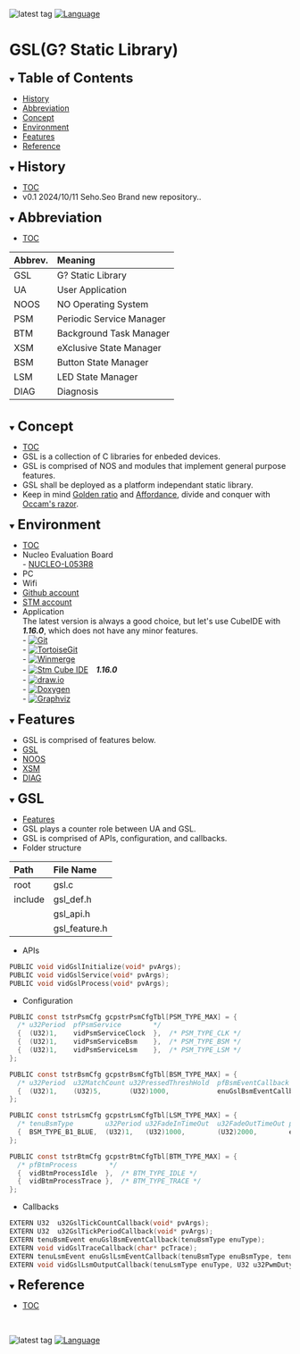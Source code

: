 ![latest tag](https://img.shields.io/github/v/tag/gtuja/CSC_MS.svg?color=brightgreen)
[![Language](https://img.shields.io/badge/Language-%E6%97%A5%E6%9C%AC%E8%AA%9E-brightgreen)](https://github.com/gtuja/CSC_MS/blob/main/README.md)

# GSL(G? Static Library)

<div id="toc"></div>
<details open>
<summary><font size="5"><b>Table of Contents</b></font></summary>

- [History](#History)
- [Abbreviation](#Abbreviation)
- [Concept](#Concept)
- [Environment](#Environment)
- [Features](#Features)
- [Reference](#Reference)

</details>

<div id="History"></div>
<details open>
<summary><font size="5"><b>History</b></font></summary> 

- [TOC](#toc)
- v0.1 2024/10/11 Seho.Seo Brand new repository..

</details>

<div id="Abbreviation"></div>
<details open>
<summary><font size="5"><b>Abbreviation</b></font></summary>

- [TOC](#toc)

| Abbrev. | Meaning |
|:--|:--|
|GSL|G? Static Library|
|UA|User Application|
|NOOS|NO Operating System|
|PSM|Periodic Service Manager|
|BTM|Background Task Manager|
|XSM|eXclusive State Manager|
|BSM|Button State Manager|
|LSM|LED State Manager|
|DIAG|Diagnosis |

<br>
</details>

<div id="Concept"></div>
<details open>
<summary><font size="5"><b>Concept</b></font></summary>

- [TOC](#toc)
- GSL is a collection of C libraries for enbeded devices.
- GSL is comprised of NOS and modules that implement general purpose features.
- GSL shall be deployed as a platform independant static library. 
- Keep in mind [Golden ratio](https://en.m.wikipedia.org/wiki/Golden_ratio) and [Affordance](https://en.m.wikipedia.org/wiki/Affordance), divide and conquer with [Occam's razor](https://en.m.wikipedia.org/wiki/Occam%27s_razor). 

</details>

<div id="Environment"></div>
<details open>
<summary><font size="5"><b>Environment</b></font></summary>

- [TOC](#toc)
- Nucleo Evaluation Board<br>
\- [NUCLEO-L053R8](https://www.st.com/en/evaluation-tools/nucleo-l053r8.html)
- PC
- Wifi
- [Github account](https://github.com)
- [STM account](https://www.st.com)
- Application<br>
The latest version is always a good choice, but let's use CubeIDE with ***1.16.0***, which does not have any minor features.<br>
\- [![Git](https://img.shields.io/badge/Git-brightgreen?style=flat&logo=Git&logoColor=%23F05032&labelColor=white)](https://git-scm.com/)<br>
\- [![TortoiseGit](https://img.shields.io/badge/TortoiseGit-brightgreen?style=flat)](https://tortoisegit.org/)<br>
\- [![Winmerge](https://img.shields.io/badge/Winmerge-brightgreen?style=flat)](https://winmerge.org/)<br>
\- [![Stm Cube IDE](https://img.shields.io/badge/Stm-brightgreen?style=flat&logo=stmicroelectronics&logoColor=%2303234B&labelColor=white)](https://www.st.com/en/development-tools/stm32cubeide.html)　***1.16.0***<br>
\- [![draw.io](https://img.shields.io/badge/Drawio-brightgreen?style=flat&logo=diagramsdotnet&logoColor=%23F08705&labelColor=white)](https://app.diagrams.net/)<br>
\- [![Doxygen](https://img.shields.io/badge/Doxygen-brightgreen?style=flat)](https://www.doxygen.nl/)<br>
\- [![Graphviz](https://img.shields.io/badge/Graphviz-brightgreen?style=flat)](https://graphviz.org/)<br>

</details>

<div id="Features"></div>
<details open>
<summary><font size="5"><b>Features</b></font></summary>

- GSL is comprised of features below.
- [GSL](#GSL)
- [NOOS](#NOOS)
- [XSM](#XSM)
- [DIAG](#DIAG)

</details>

<div id="GSL"></div>
<details open>
<summary><font size="5"><b>GSL</b></font></summary>

- [Features](#Features)
- GSL plays a counter role between UA and GSL.
- GSL is comprised of APIs, configuration, and callbacks.
- Folder structure

| Path | File Name |
|:--|:--|
|root|gsl.c|
|include|gsl_def.h|
||gsl_api.h|
||gsl_feature.h|

- APIs
```C
PUBLIC void vidGslInitialize(void* pvArgs);
PUBLIC void vidGslService(void* pvArgs);
PUBLIC void vidGslProcess(void* pvArgs);
```
- Configuration
```C
PUBLIC const tstrPsmCfg gcpstrPsmCfgTbl[PSM_TYPE_MAX] = {
  /* u32Period  pfPsmService        */
  {  (U32)1,    vidPsmServiceClock  },  /* PSM_TYPE_CLK */
  {  (U32)1,    vidPsmServiceBsm    },  /* PSM_TYPE_BSM */
  {  (U32)1,    vidPsmServiceLsm    },  /* PSM_TYPE_LSM */
};

PUBLIC const tstrBsmCfg gcpstrBsmCfgTbl[BSM_TYPE_MAX] = {
  /* u32Period  u32MatchCount u32PressedThreshHold  pfBsmEventCallback  */
  {  (U32)1,    (U32)5,       (U32)1000,            enuGslBsmEventCallback  },  /* BSM_TYPE_B1_BLUE */
};

PUBLIC const tstrLsmCfg gcpstrLsmCfgTbl[LSM_TYPE_MAX] = {
  /* tenuBsmType        u32Period u32FadeInTimeOut  u32FadeOutTimeOut pfLsmEventCallback      pfLsmOutputCallback    */
  {  BSM_TYPE_B1_BLUE,  (U32)1,   (U32)1000,        (U32)2000,        enuGslLsmEventCallback, vidGslLsmOutputCallback },  /* LSM_TYPE_LD2_GREEN */
};

PUBLIC const tstrBtmCfg gcpstrBtmCfgTbl[BTM_TYPE_MAX] = {
  /* pfBtmProcess        */
  {  vidBtmProcessIdle  },  /* BTM_TYPE_IDLE */
  {  vidBtmProcessTrace },  /* BTM_TYPE_TRACE */
};
```
- Callbacks
```C
EXTERN U32  u32GslTickCountCallback(void* pvArgs);
EXTERN U32  u32GslTickPeriodCallback(void* pvArgs);
EXTERN tenuBsmEvent enuGslBsmEventCallback(tenuBsmType enuType);
EXTERN void vidGslTraceCallback(char* pcTrace);
EXTERN tenuLsmEvent enuGslLsmEventCallback(tenuBsmType enuBsmType, tenuLsmType enuLsmType);
EXTERN void vidGslLsmOutputCallback(tenuLsmType enuType, U32 u32PwmDuty);
```

</details>


<div id="Reference"></div>
<details open>
<summary><font size="5"><b>Reference</b></font></summary>

- [TOC](#toc)

</details>
<br>

![latest tag](https://img.shields.io/github/v/tag/gtuja/CSC_MS.svg?color=brightgreen)
[![Language](https://img.shields.io/badge/Language-%E6%97%A5%E6%9C%AC%E8%AA%9E-brightgreen)](https://github.com/gtuja/CSC_MS/blob/main/README.md)